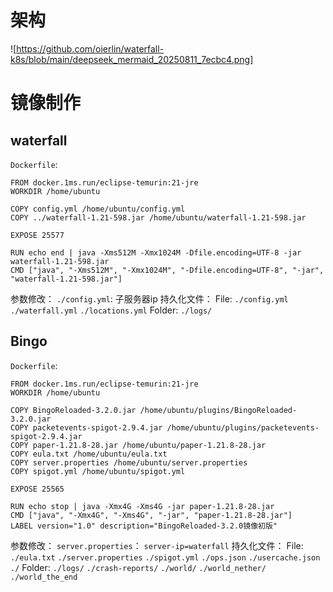 # 架构
![https://github.com/oierlin/waterfall-k8s/blob/main/deepseek_mermaid_20250811_7ecbc4.png]
# 镜像制作
## waterfall
`Dockerfile`:
```
FROM docker.1ms.run/eclipse-temurin:21-jre
WORKDIR /home/ubuntu

COPY config.yml /home/ubuntu/config.yml
COPY ../waterfall-1.21-598.jar /home/ubuntu/waterfall-1.21-598.jar

EXPOSE 25577

RUN echo end | java -Xms512M -Xmx1024M -Dfile.encoding=UTF-8 -jar waterfall-1.21-598.jar
CMD ["java", "-Xms512M", "-Xmx1024M", "-Dfile.encoding=UTF-8", "-jar", "waterfall-1.21-598.jar"]
```
参数修改：
`./config.yml`:
子服务器ip
持久化文件：
File:
`./config.yml`
`./waterfall.yml`
`./locations.yml`
Folder:
`./logs/`

## Bingo
`Dockerfile`:
```
FROM docker.1ms.run/eclipse-temurin:21-jre
WORKDIR /home/ubuntu

COPY BingoReloaded-3.2.0.jar /home/ubuntu/plugins/BingoReloaded-3.2.0.jar
COPY packetevents-spigot-2.9.4.jar /home/ubuntu/plugins/packetevents-spigot-2.9.4.jar
COPY paper-1.21.8-28.jar /home/ubuntu/paper-1.21.8-28.jar
COPY eula.txt /home/ubuntu/eula.txt
COPY server.properties /home/ubuntu/server.properties
COPY spigot.yml /home/ubuntu/spigot.yml

EXPOSE 25565

RUN echo stop | java -Xmx4G -Xms4G -jar paper-1.21.8-28.jar
CMD ["java", "-Xmx4G", "-Xms4G", "-jar", "paper-1.21.8-28.jar"]
LABEL version="1.0" description="BingoReloaded-3.2.0镜像初版"
```

参数修改：
`server.properties`：
`server-ip=waterfall`
持久化文件：
File:
`./eula.txt`
`./server.properties`
`./spigot.yml`
`./ops.json`
`./usercache.json`
`./`
Folder:
`./logs/`
`./crash-reports/`
`./world/`
`./world_nether/`
`./world_the_end`
